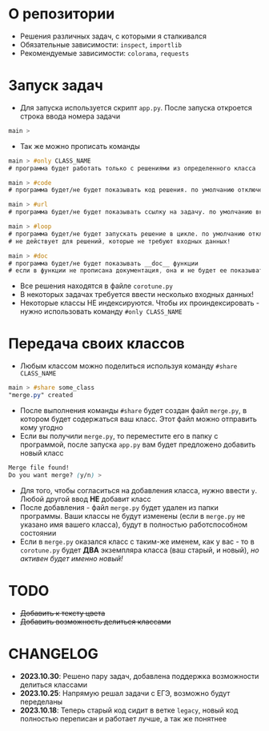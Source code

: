 # О репозитории
- Решения различных задач, с которыми я сталкивался
- Обязательные зависимости: `inspect`, `importlib`
- Рекомендуемые зависимости: `colorama`, `requests`

# Запуск задач
- Для запуска используется скрипт `app.py`. После запуска откроется строка ввода номера задачи
```css
main > 
```
- Так же можно прописать команды
```css
main > #only CLASS_NAME
# программа будет работать только с решениями из определенного класса

main > #code
# программа будет/не будет показывать код решения. по умолчанию отключено

main > #url
# программа будет/не будет показывать ссылку на задачу. по умолчанию включено

main > #loop
# программа будет/не будет запускать решение в цикле. по умолчанию отключено
# не действует для решений, которые не требуют входных данных!

main > #doc
# программа будет/не будет показывать __doc__ функции
# если в функции не прописана документация, она и не будет ее показывать 
```
- Все решения находятся в файле `corotune.py`
- В некоторых задачах требуется ввести несколько входных данных!
- Некоторые классы НЕ индексируются. Чтобы их проиндексировать - нужно использовать команду `#only CLASS_NAME`


# Передача своих классов
- Любым классом можно поделиться используя команду `#share CLASS_NAME`
```css
main > #share some_class
"merge.py" created
```
- После выполнения команды `#share` будет создан файл `merge.py`, в котором будет содержаться ваш класс. Этот файл можно отправить кому угодно
- Если вы получили `merge.py`, то переместите его в папку с программой, после запуска `app.py` вам будет предложено добавить новый класс
```css
Merge file found!
Do you want merge? (y/n) >
```
- Для того, чтобы согласиться на добавления класса, нужно ввести `y`. Любой другой ввод **НЕ** добавит класс
- После добавления - файл `merge.py` будет удален из папки программы. Ваши классы не будут изменены (если в `merge.py` не указано имя вашего класса), будут в полностью работспособном состоянии
- Если в `merge.py` оказался класс с таким-же именем, как у вас - то в `corotune.py` будет **ДВА** экземпляра класса (ваш старый, и новый), _но активен будет именно новый!_


# TODO
- ~~Добавить к тексту цвета~~
- ~~Добавить возможность делиться классами~~

# CHANGELOG
- **2023.10.30**: Решено пару задач, добавлена поддержка возможности делиться классами
- **2023.10.25**: Напрямую решал задачи с ЕГЭ, возможно будут переделаны
- **2023.10.18**: Теперь старый код сидит в ветке `legacy`, новый код полностью переписан и работает лучше, а так же понятнее 
